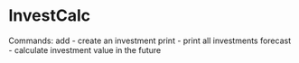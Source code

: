 # InvestCalc

Commands:
add - create an investment
print - print all investments
forecast - calculate investment value in the future
